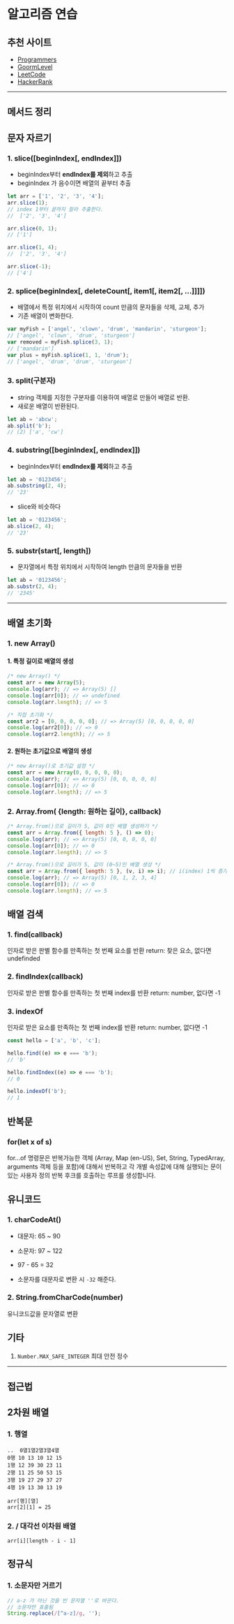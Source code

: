 # 알고리즘 연습

## 추천 사이트

- [Programmers]
- [GoormLevel]
- [LeetCode]
- [HackerRank]

---

## 메서드 정리

## 문자 자르기

### 1. slice([beginIndex[, endIndex]])

- beginIndex부터 **endIndex를 제외**하고 추출
- beginIndex 가 음수이면 배열의 끝부터 추출

```js
let arr = ['1', '2', '3', '4'];
arr.slice(1);
// index 1부터 끝까지 잘라 추출한다.
//  ['2', '3', '4']

arr.slice(0, 1);
// ['1']

arr.slice(1, 4);
//  ['2', '3', '4']

arr.slice(-1);
// ['4']
```

### 2. splice(beginIndex[, deleteCount[, item1[, item2[, ...]]]])

- 배열에서 특정 위치에서 시작하여 count 만큼의 문자들을 삭제, 교체, 추가
- 기존 배열이 변화한다.

```js
var myFish = ['angel', 'clown', 'drum', 'mandarin', 'sturgeon'];
// ['angel', 'clown', 'drum', 'sturgeon']
var removed = myFish.splice(3, 1);
// ['mandarin']
var plus = myFish.splice(1, 1, 'drum');
// ['angel', 'drum', 'drum', 'sturgeon']
```

### 3. split(구분자)

- string 객체를 지정한 구분자를 이용하여 배열로 만들어 배열로 반환.
- 새로운 배열이 반환된다.

```js
let ab = 'abcw';
ab.split('b');
// (2) ['a', 'cw']
```

### 4. substring([beginIndex[, endIndex]])

- beginIndex부터 **endIndex를 제외**하고 추출

```js
let ab = '0123456';
ab.substring(2, 4);
// '23'
```

- slice와 비슷하다

```js
let ab = '0123456';
ab.slice(2, 4);
// '23'
```

### 5. substr(start[, length])

- 문자열에서 특정 위치에서 시작하여 length 만큼의 문자들을 반환

```js
let ab = '0123456';
ab.substr(2, 4);
// '2345'
```

---

## 배열 초기화

### 1. new Array()

#### 1. 특정 길이로 배열의 생성

```js
/* new Array() */
const arr = new Array(5);
console.log(arr); // => Array(5) []
console.log(arr[0]); // => undefined
console.log(arr.length); // => 5
```

```js
/* 직접 초기화 */
const arr2 = [0, 0, 0, 0, 0]; // => Array(5) [0, 0, 0, 0, 0]
console.log(arr2[0]); // => 0
console.log(arr2.length); // => 5
```

#### 2. 원하는 초기값으로 배열의 생성

```js
/* new Array()로 초기값 설정 */
const arr = new Array(0, 0, 0, 0, 0);
console.log(arr); // => Array(5) [0, 0, 0, 0, 0]
console.log(arr[0]); // => 0
console.log(arr.length); // => 5
```

### 2. Array.from( {length: 원하는 길이}, callback)

```js
/* Array.from()으로 길이가 5, 값이 0인 배열 생성하기 */
const arr = Array.from({ length: 5 }, () => 0);
console.log(arr); // => Array(5) [0, 0, 0, 0, 0]
console.log(arr[0]); // => 0
console.log(arr.length); // => 5
```

```js
/* Array.from()으로 길이가 5, 값이 (0~5)인 배열 생성 */
const arr = Array.from({ length: 5 }, (v, i) => i); // i(index) 1씩 증가
console.log(arr); // => Array(5) [0, 1, 2, 3, 4]
console.log(arr[0]); // => 0
console.log(arr.length); // => 5
```

## 배열 검색

### 1. find(callback)

인자로 받은 판별 함수를 만족하는 첫 번째 요소를 반환
return: 찾은 요소, 없다면 undefinded

### 2. findIndex(callback)

인자로 받은 판별 함수를 만족하는 첫 번째 index를 반환
return: number, 없다면 -1

### 3. indexOf

인자로 받은 요소를 만족하는 첫 번째 index를 반환
return: number, 없다면 -1

```js
const hello = ['a', 'b', 'c'];

hello.find((e) => e === 'b');
// 'b'

hello.findIndex((e) => e === 'b');
// 0

hello.indexOf('b');
// 1
```

## 반복문

### for(let x of s)

for...of 명령문은 반복가능한 객체 (Array, Map (en-US), Set, String, TypedArray, arguments 객체 등을 포함)에 대해서 반복하고 각 개별 속성값에 대해 실행되는 문이 있는 사용자 정의 반복 후크를 호출하는 루프를 생성합니다.

## 유니코드

### 1. charCodeAt()

- 대문자: 65 ~ 90
- 소문자: 97 ~ 122

- 97 - 65 = 32
- 소문자를 대문자로 변환 시 `-32` 해준다.

### 2. String.fromCharCode(number)

유니코드값을 문자열로 변환

## 기타

1. `Number.MAX_SAFE_INTEGER`
   최대 안전 정수

---

## 접근법

## 2차원 배열

### 1. 행열

```
..  0열1열2열3열4열
0행 10 13 10 12 15
1행 12 39 30 23 11
2행 11 25 50 53 15
3행 19 27 29 37 27
4행 19 13 30 13 19

arr[행][열]
arr[2][1] = 25
```

### 2. / 대각선 이차원 배열

`arr[i][length - i - 1]`

## 정규식

### 1. 소문자만 거르기

```js
// a-z 가 아닌 것을 빈 문자열 ''로 바꾼다.
// 소문자만 표출됨
String.replace(/[^a-z]/g, '');
```

<!-- 온라인 저지 사이트 -->

[programmers]: https://programmers.co.kr/learn/challenges
[boj]: https://www.acmicpc.net/step
[goormlevel]: https://level.goorm.io/
[leetcode]: https://leetcode.com/problemset/all/
[hackerrank]: https://www.hackerrank.com/dashboard
